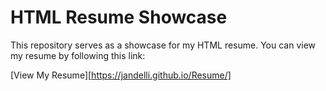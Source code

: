 # HTML Resume Showcase

This repository serves as a showcase for my HTML resume. You can view my resume by following this link:

[View My Resume][https://jandelli.github.io/Resume/]
